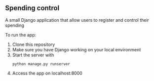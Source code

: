 ## Spending control

A small Django application that allow users to register and control their spending

To run the app:

1. Clone this repository
2. Make sure you have Django working on your local environment
3. Start the server with
    ```
    python manage.py runserver 
    ```
4. Access the app on localhost:8000